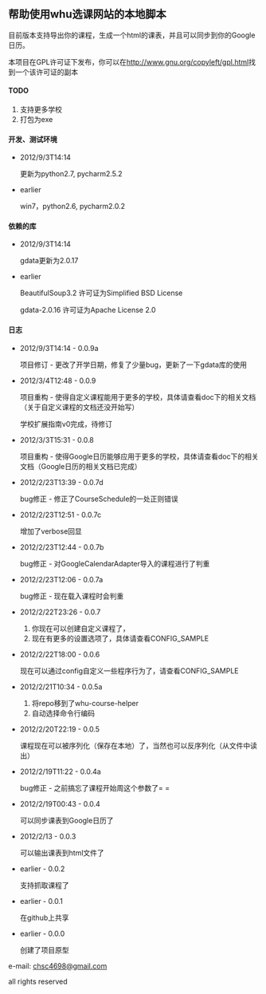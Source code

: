 ## 帮助使用whu选课网站的本地脚本 ##

目前版本支持导出你的课程，生成一个html的课表，并且可以同步到你的Google日历。

本项目在GPL许可证下发布，你可以在<http://www.gnu.org/copyleft/gpl.html>找到一个该许可证的副本

#### TODO ####

1. 支持更多学校
2. 打包为exe


#### 开发、测试环境 ####

*   2012/9/3T14:14

	更新为python2.7, pycharm2.5.2

*   earlier

	win7，python2.6, pycharm2.0.2

#### 依赖的库 ####

*   2012/9/3T14:14

	gdata更新为2.0.17

*   earlier

	BeautifulSoup3.2 许可证为Simplified BSD License
	
	gdata-2.0.16 许可证为Apache License 2.0



#### 日志 ####

*   2012/9/3T14:14 - 0.0.9a
	
	项目修订 - 更改了开学日期，修复了少量bug，更新了一下gdata库的使用

*   2012/3/4T12:48 - 0.0.9
	
	项目重构 - 使得自定义课程能用于更多的学校，具体请查看doc下的相关文档（关于自定义课程的文档还没开始写）
	
	学校扩展指南v0完成，待修订

*   2012/3/3T15:31 - 0.0.8
	
	项目重构 - 使得Google日历能够应用于更多的学校，具体请查看doc下的相关文档（Google日历的相关文档已完成）

*   2012/2/23T13:39 - 0.0.7d
	
	bug修正 - 修正了CourseSchedule的一处正则错误

*   2012/2/23T12:51 - 0.0.7c
	
	增加了verbose回显

*   2012/2/23T12:44 - 0.0.7b
	
	bug修正 - 对GoogleCalendarAdapter导入的课程进行了判重

*   2012/2/23T12:06 - 0.0.7a
	
	bug修正 - 现在载入课程时会判重

*   2012/2/22T23:26 - 0.0.7
	
	1. 你现在可以创建自定义课程了，
	2. 现在有更多的设置选项了，具体请查看CONFIG_SAMPLE

*   2012/2/22T18:00 - 0.0.6
	
	现在可以通过config自定义一些程序行为了，请查看CONFIG_SAMPLE

*   2012/2/21T10:34 - 0.0.5a
	
	1. 将repo移到了whu-course-helper
	2. 自动选择命令行编码

*   2012/2/20T22:19 - 0.0.5
	
	课程现在可以被序列化（保存在本地）了，当然也可以反序列化（从文件中读出）

*   2012/2/19T11:22 - 0.0.4a
	
	bug修正 - 之前搞忘了课程开始周这个参数了= =

*   2012/2/19T00:43 - 0.0.4
	
	可以同步课表到Google日历了

*   2012/2/13 - 0.0.3
	
	可以输出课表到html文件了

*   earlier - 0.0.2
	
	支持抓取课程了

*   earlier - 0.0.1
	
	在github上共享

*   earlier - 0.0.0
	
	创建了项目原型

e-mail: chsc4698@gmail.com

all rights reserved

